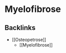 # Myelofibrose

## Backlinks
* [[Osteopetrose]]
	* [[Myelofibrose]]

<!-- {BearID:11391712-05C0-4890-86E4-1DCB0881D576-2900-00000404D94DE090} -->
